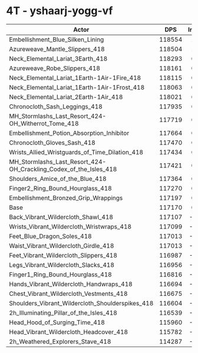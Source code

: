 # 4T - yshaarj-yogg-vf
| Actor | DPS | Increase |
|---|:---:|:---:|
|Embellishment_Blue_Silken_Lining|118554|1.18%|
|Azureweave_Mantle_Slippers_418|118504|1.14%|
|Neck_Elemental_Lariat_3Earth_418|118293|0.96%|
|Azureweave_Robe_Slippers_418|118161|0.85%|
|Neck_Elemental_Lariat_1Earth-1Air-1Fire_418|118115|0.81%|
|Neck_Elemental_Lariat_1Earth-1Air-1Frost_418|118063|0.76%|
|Neck_Elemental_Lariat_2Earth-1Air_418|118021|0.73%|
|Chronocloth_Sash_Leggings_418|117935|0.65%|
|MH_Stormlashs_Last_Resort_424-OH_Witherrot_Tome_418|117719|0.47%|
|Embellishment_Potion_Absorption_Inhibitor|117664|0.42%|
|Chronocloth_Gloves_Sash_418|117470|0.26%|
|Wrists_Allied_Wristguards_of_Time_Dilation_418|117434|0.23%|
|MH_Stormlashs_Last_Resort_424-OH_Crackling_Codex_of_the_Isles_418|117421|0.21%|
|Shoulders_Amice_of_the_Blue_418|117364|0.17%|
|Finger2_Ring_Bound_Hourglass_418|117270|0.08%|
|Embellishment_Bronzed_Grip_Wrappings|117197|0.02%|
|Base|117170|0.00%|
|Back_Vibrant_Wildercloth_Shawl_418|117107|-0.05%|
|Wrists_Vibrant_Wildercloth_Wristwraps_418|117099|-0.06%|
|Feet_Blue_Dragon_Soles_418|117013|-0.13%|
|Waist_Vibrant_Wildercloth_Girdle_418|117013|-0.13%|
|Feet_Vibrant_Wildercloth_Slippers_418|116987|-0.16%|
|Legs_Vibrant_Wildercloth_Slacks_418|116956|-0.18%|
|Finger1_Ring_Bound_Hourglass_418|116816|-0.30%|
|Hands_Vibrant_Wildercloth_Handwraps_418|116694|-0.41%|
|Chest_Vibrant_Wildercloth_Vestments_418|116675|-0.42%|
|Shoulders_Vibrant_Wildercloth_Shoulderspikes_418|116604|-0.48%|
|2h_Illuminating_Pillar_of_the_Isles_418|116539|-0.54%|
|Head_Hood_of_Surging_Time_418|115960|-1.03%|
|Head_Vibrant_Wildercloth_Headcover_418|115782|-1.18%|
|2h_Weathered_Explorers_Stave_418|114287|-2.46%|
